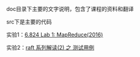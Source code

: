 doc目录下主要的文字说明，包含了课程的资料和翻译

src下是主要的代码

实验1：[6.824 Lab 1: MapReduce(2016)](http://blog.zhuanxu.org/2016-09-29-6-824-Lab-1-MapReduce-2016.html)

实验2：[raft 系列解读(2) 之 测试用例](http://blog.zhuanxu.org/2016-10-14-lab2-raft.html)